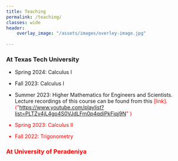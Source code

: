 ```yaml
---
title: Teaching
permalink: /teaching/
classes: wide
header:
    overlay_image: "/assets/images/overley-image.jpg"
    
---
```

###  At Texas Tech University


-   Spring 2024: Calculus I <br />

-   Fall 2023: Calculus I<br />

-    Summer 2023: Higher Mathematics for Engineers and Scientists.  <br />
	Lecture recordings of this course can be found from this <font color="red">[link].("https://www.youtube.com/playlist?list=PLTZv4jL4go4S0VJdLFm0p4qdiPkFiqj9N" )
-	Spring 2023: Calculus II

-	Fall 2022: Trigonometry


### At University of Peradeniya
